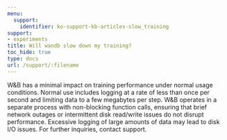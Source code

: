 ```yaml
---
menu:
  support:
    identifier: ko-support-kb-articles-slow_training
support:
- experiments
title: Will wandb slow down my training?
toc_hide: true
type: docs
url: /support/:filename
---
```


W&B has a minimal impact on training performance under normal usage conditions. Normal use includes logging at a rate of less than once per second and limiting data to a few megabytes per step. W&B operates in a separate process with non-blocking function calls, ensuring that brief network outages or intermittent disk read/write issues do not disrupt performance. Excessive logging of large amounts of data may lead to disk I/O issues. For further inquiries, contact support.
